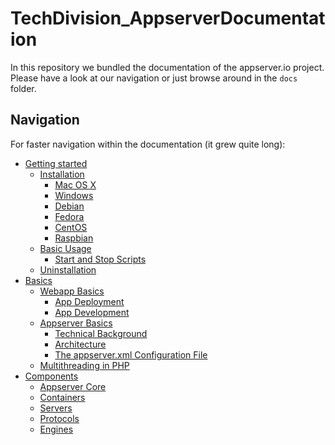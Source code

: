 TechDivision_AppserverDocumentation
===================================

In this repository we bundled the documentation of the appserver.io project.
Please have a look at our navigation or just browse around in the `docs` folder.

## Navigation
For faster navigation within the documentation (it grew quite long):

- [Getting started](<getting-started/>)
	* [Installation](<./getting-started/installation.md>)
		- [Mac OS X](<getting-started/installation.md#mac-os-x>)
		- [Windows](<getting-started/installation.md#windows>)
		- [Debian](<getting-started/installation.md#debian>)
		- [Fedora](<getting-started/installation.md#fedora>)
		- [CentOS](<getting-started/installation.md#centos>)
		- [Raspbian](<getting-started/installation.md#raspbian>)
	* [Basic Usage](<getting-started/basic-usage.md>)
		- [Start and Stop Scripts](<getting-started/basic-usage.md#start-and-stop-scripts>)
	* [Uninstallation](<getting-started/uninstallation.md>)
- [Basics](<basics>)
    * [Webapp Basics](<basics/webapp-basics/>)
        - [App Deployment](<basics/webapp-basics/app-deployment.md>)
        - [App Development](<basics/webapp-basics/app-development.md>)
    * [Appserver Basics](<basics/appserver-basics/>)
        - [Technical Background](<basics/appserver-basics/technical-background.md>)
        - [Architecture](<basics/appserver-basics/architecture.md>)
        - [The appserver.xml Configuration File](<basics/appserver-basics/the-appserver_xml-configuration-file.md>)
    * [Multithreading in PHP](<basics/multithreading-in-php/>)
- [Components](<components/>)
	* [Appserver Core](<components/appserver-core>)
	* [Containers](<components/containers>)
	* [Servers](<components/servers>)
	* [Protocols](<components/protocols>)
	* [Engines](<components/engines>)
